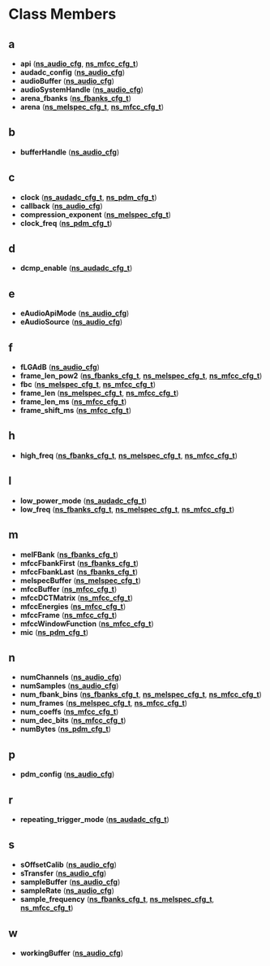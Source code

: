 
# Class Members



## a

* **api** ([**ns\_audio\_cfg**](structns__audio__cfg.md), [**ns\_mfcc\_cfg\_t**](structns__mfcc__cfg__t.md))
* **audadc\_config** ([**ns\_audio\_cfg**](structns__audio__cfg.md))
* **audioBuffer** ([**ns\_audio\_cfg**](structns__audio__cfg.md))
* **audioSystemHandle** ([**ns\_audio\_cfg**](structns__audio__cfg.md))
* **arena\_fbanks** ([**ns\_fbanks\_cfg\_t**](structns__fbanks__cfg__t.md))
* **arena** ([**ns\_melspec\_cfg\_t**](structns__melspec__cfg__t.md), [**ns\_mfcc\_cfg\_t**](structns__mfcc__cfg__t.md))


## b

* **bufferHandle** ([**ns\_audio\_cfg**](structns__audio__cfg.md))


## c

* **clock** ([**ns\_audadc\_cfg\_t**](structns__audadc__cfg__t.md), [**ns\_pdm\_cfg\_t**](structns__pdm__cfg__t.md))
* **callback** ([**ns\_audio\_cfg**](structns__audio__cfg.md))
* **compression\_exponent** ([**ns\_melspec\_cfg\_t**](structns__melspec__cfg__t.md))
* **clock\_freq** ([**ns\_pdm\_cfg\_t**](structns__pdm__cfg__t.md))


## d

* **dcmp\_enable** ([**ns\_audadc\_cfg\_t**](structns__audadc__cfg__t.md))


## e

* **eAudioApiMode** ([**ns\_audio\_cfg**](structns__audio__cfg.md))
* **eAudioSource** ([**ns\_audio\_cfg**](structns__audio__cfg.md))


## f

* **fLGAdB** ([**ns\_audio\_cfg**](structns__audio__cfg.md))
* **frame\_len\_pow2** ([**ns\_fbanks\_cfg\_t**](structns__fbanks__cfg__t.md), [**ns\_melspec\_cfg\_t**](structns__melspec__cfg__t.md), [**ns\_mfcc\_cfg\_t**](structns__mfcc__cfg__t.md))
* **fbc** ([**ns\_melspec\_cfg\_t**](structns__melspec__cfg__t.md), [**ns\_mfcc\_cfg\_t**](structns__mfcc__cfg__t.md))
* **frame\_len** ([**ns\_melspec\_cfg\_t**](structns__melspec__cfg__t.md), [**ns\_mfcc\_cfg\_t**](structns__mfcc__cfg__t.md))
* **frame\_len\_ms** ([**ns\_mfcc\_cfg\_t**](structns__mfcc__cfg__t.md))
* **frame\_shift\_ms** ([**ns\_mfcc\_cfg\_t**](structns__mfcc__cfg__t.md))


## h

* **high\_freq** ([**ns\_fbanks\_cfg\_t**](structns__fbanks__cfg__t.md), [**ns\_melspec\_cfg\_t**](structns__melspec__cfg__t.md), [**ns\_mfcc\_cfg\_t**](structns__mfcc__cfg__t.md))


## l

* **low\_power\_mode** ([**ns\_audadc\_cfg\_t**](structns__audadc__cfg__t.md))
* **low\_freq** ([**ns\_fbanks\_cfg\_t**](structns__fbanks__cfg__t.md), [**ns\_melspec\_cfg\_t**](structns__melspec__cfg__t.md), [**ns\_mfcc\_cfg\_t**](structns__mfcc__cfg__t.md))


## m

* **melFBank** ([**ns\_fbanks\_cfg\_t**](structns__fbanks__cfg__t.md))
* **mfccFbankFirst** ([**ns\_fbanks\_cfg\_t**](structns__fbanks__cfg__t.md))
* **mfccFbankLast** ([**ns\_fbanks\_cfg\_t**](structns__fbanks__cfg__t.md))
* **melspecBuffer** ([**ns\_melspec\_cfg\_t**](structns__melspec__cfg__t.md))
* **mfccBuffer** ([**ns\_mfcc\_cfg\_t**](structns__mfcc__cfg__t.md))
* **mfccDCTMatrix** ([**ns\_mfcc\_cfg\_t**](structns__mfcc__cfg__t.md))
* **mfccEnergies** ([**ns\_mfcc\_cfg\_t**](structns__mfcc__cfg__t.md))
* **mfccFrame** ([**ns\_mfcc\_cfg\_t**](structns__mfcc__cfg__t.md))
* **mfccWindowFunction** ([**ns\_mfcc\_cfg\_t**](structns__mfcc__cfg__t.md))
* **mic** ([**ns\_pdm\_cfg\_t**](structns__pdm__cfg__t.md))


## n

* **numChannels** ([**ns\_audio\_cfg**](structns__audio__cfg.md))
* **numSamples** ([**ns\_audio\_cfg**](structns__audio__cfg.md))
* **num\_fbank\_bins** ([**ns\_fbanks\_cfg\_t**](structns__fbanks__cfg__t.md), [**ns\_melspec\_cfg\_t**](structns__melspec__cfg__t.md), [**ns\_mfcc\_cfg\_t**](structns__mfcc__cfg__t.md))
* **num\_frames** ([**ns\_melspec\_cfg\_t**](structns__melspec__cfg__t.md), [**ns\_mfcc\_cfg\_t**](structns__mfcc__cfg__t.md))
* **num\_coeffs** ([**ns\_mfcc\_cfg\_t**](structns__mfcc__cfg__t.md))
* **num\_dec\_bits** ([**ns\_mfcc\_cfg\_t**](structns__mfcc__cfg__t.md))
* **numBytes** ([**ns\_pdm\_cfg\_t**](structns__pdm__cfg__t.md))


## p

* **pdm\_config** ([**ns\_audio\_cfg**](structns__audio__cfg.md))


## r

* **repeating\_trigger\_mode** ([**ns\_audadc\_cfg\_t**](structns__audadc__cfg__t.md))


## s

* **sOffsetCalib** ([**ns\_audio\_cfg**](structns__audio__cfg.md))
* **sTransfer** ([**ns\_audio\_cfg**](structns__audio__cfg.md))
* **sampleBuffer** ([**ns\_audio\_cfg**](structns__audio__cfg.md))
* **sampleRate** ([**ns\_audio\_cfg**](structns__audio__cfg.md))
* **sample\_frequency** ([**ns\_fbanks\_cfg\_t**](structns__fbanks__cfg__t.md), [**ns\_melspec\_cfg\_t**](structns__melspec__cfg__t.md), [**ns\_mfcc\_cfg\_t**](structns__mfcc__cfg__t.md))


## w

* **workingBuffer** ([**ns\_audio\_cfg**](structns__audio__cfg.md))




